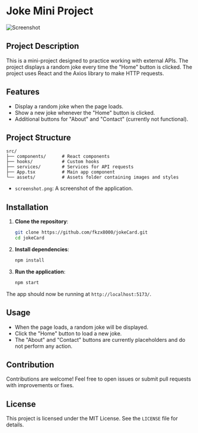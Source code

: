 # Joke Mini Project

![Screenshot](./jokeCard/assets/screenshot.png)

## Project Description

This is a mini-project designed to practice working with external APIs. 
The project displays a random joke every time the "Home" button is clicked. 
The project uses React and the Axios library to make HTTP requests.

## Features

- Display a random joke when the page loads.
- Show a new joke whenever the "Home" button is clicked.
- Additional buttons for "About" and "Contact" (currently not functional).

## Project Structure

```
src/
├── components/      # React components
├── hooks/           # Custom hooks
├── services/        # Services for API requests
├── App.tsx          # Main app component
└── assets/          # Assets folder containing images and styles
```

- `screenshot.png`: A screenshot of the application.

## Installation

1. **Clone the repository**:

    ```bash
    git clone https://github.com/fkzx8000/jokeCard.git
    cd jokeCard
    ```

2. **Install dependencies**:

    ```bash
    npm install
    ```

3. **Run the application**:

    ```bash
    npm start
    ```

The app should now be running at `http://localhost:5173/`.

## Usage

- When the page loads, a random joke will be displayed.
- Click the "Home" button to load a new joke.
- The "About" and "Contact" buttons are currently placeholders and do not perform any action.

## Contribution

Contributions are welcome! Feel free to open issues or submit pull requests with improvements or fixes.

## License

This project is licensed under the MIT License. See the `LICENSE` file for details.
